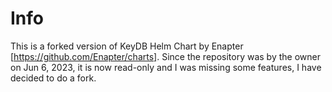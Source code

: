 # Info
This is a forked version of KeyDB Helm Chart by Enapter [https://github.com/Enapter/charts].
Since the repository was by the owner on Jun 6, 2023, it is now read-only and I 
was missing some features, I have decided to do a fork.

